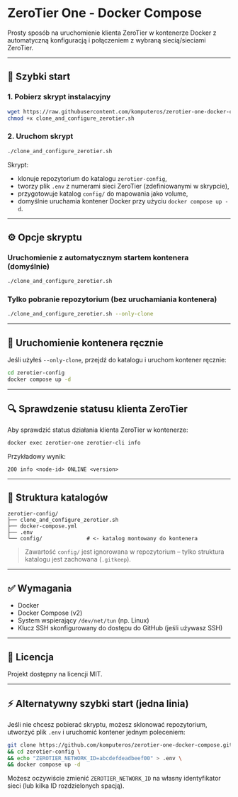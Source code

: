 # ZeroTier One - Docker Compose

Prosty sposób na uruchomienie klienta ZeroTier w kontenerze Docker z automatyczną konfiguracją i połączeniem z wybraną siecią/sieciami ZeroTier.

---

## 🚀 Szybki start

### 1. Pobierz skrypt instalacyjny

```bash
wget https://raw.githubusercontent.com/komputeros/zerotier-one-docker-compose/main/clone_and_configure_zerotier.sh
chmod +x clone_and_configure_zerotier.sh
```

### 2. Uruchom skrypt

```bash
./clone_and_configure_zerotier.sh
```

Skrypt:

- klonuje repozytorium do katalogu `zerotier-config`,
- tworzy plik `.env` z numerami sieci ZeroTier (zdefiniowanymi w skrypcie),
- przygotowuje katalog `config/` do mapowania jako volume,
- domyślnie uruchamia kontener Docker przy użyciu `docker compose up -d`.

---

## ⚙️ Opcje skryptu

### Uruchomienie z automatycznym startem kontenera (domyślnie)

```bash
./clone_and_configure_zerotier.sh
```

### Tylko pobranie repozytorium (bez uruchamiania kontenera)

```bash
./clone_and_configure_zerotier.sh --only-clone
```

---

## 🐳 Uruchomienie kontenera ręcznie

Jeśli użyłeś `--only-clone`, przejdź do katalogu i uruchom kontener ręcznie:

```bash
cd zerotier-config
docker compose up -d
```

---

## 🔍 Sprawdzenie statusu klienta ZeroTier

Aby sprawdzić status działania klienta ZeroTier w kontenerze:

```bash
docker exec zerotier-one zerotier-cli info
```

Przykładowy wynik:

```
200 info <node-id> ONLINE <version>
```

---

## 📁 Struktura katalogów

```
zerotier-config/
├── clone_and_configure_zerotier.sh
├── docker-compose.yml
├── .env
└── config/              # <- katalog montowany do kontenera
```

> Zawartość `config/` jest ignorowana w repozytorium – tylko struktura katalogu jest zachowana (`.gitkeep`).

---

## ✅ Wymagania

- Docker
- Docker Compose (v2)
- System wspierający `/dev/net/tun` (np. Linux)
- Klucz SSH skonfigurowany do dostępu do GitHub (jeśli używasz SSH)

---

## 📄 Licencja

Projekt dostępny na licencji MIT.


---

## ⚡ Alternatywny szybki start (jedna linia)

Jeśli nie chcesz pobierać skryptu, możesz sklonować repozytorium, utworzyć plik `.env` i uruchomić kontener jednym poleceniem:

```bash
git clone https://github.com/komputeros/zerotier-one-docker-compose.git zerotier-config \
&& cd zerotier-config \
&& echo "ZEROTIER_NETWORK_ID=abcdefdeadbeef00" > .env \
&& docker compose up -d
```

Możesz oczywiście zmienić `ZEROTIER_NETWORK_ID` na własny identyfikator sieci (lub kilka ID rozdzielonych spacją).
